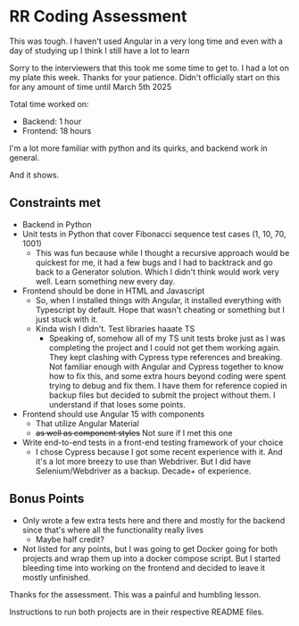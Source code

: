 # RR Coding Assessment

This was tough. I haven't used Angular in a very long time and even with a day of studying up I think I still have a lot to learn

Sorry to the interviewers that this took me some time to get to. I had a lot on my plate this week. Thanks for your patience. Didn't officially start on this for any amount of time until March 5th 2025

Total time worked on:
- Backend: 1 hour
- Frontend: 18 hours

I'm a lot more familiar with python and its quirks, and backend work in general.

And it shows.

## Constraints met
- Backend in Python
- Unit tests in Python that cover Fibonacci sequence test cases (1, 10, 70, 1001)
  - This was fun because while I thought a recursive approach would be quickest for me, it had a few bugs and I had to backtrack and go back to a Generator solution. Which I didn't think would work very well. Learn something new every day.
- Frontend should be done in HTML and Javascript
  - So, when I installed things with Angular, it installed everything with Typescript by default. Hope that wasn't cheating or something but I just stuck with it.
  - Kinda wish I didn't. Test libraries haaate TS
    - Speaking of, somehow all of my TS unit tests broke just as I was completing the project and I could not get them working again. They kept clashing with Cypress type references and breaking. Not familiar enough with Angular and Cypress together to know how to fix this, and some extra hours beyond coding were spent trying to debug and fix them. I have them for reference copied in backup files but decided to submit the project without them. I understand if that loses some points.
- Frontend should use Angular 15 with components
  - That utilize Angular Material
  - ~~as well as component styles~~ Not sure if I met this one
- Write end-to-end tests in a front-end testing framework of your choice
  - I chose Cypress because I got some recent experience with it. And it's a lot more breezy to use than Webdriver. But I did have Selenium/Webdriver as a backup. Decade+ of experience.

## Bonus Points
- Only wrote a few extra tests here and there and mostly for the backend since that's where all the functionality really lives
  - Maybe half credit?
- Not listed for any points, but I was going to get Docker going for both projects and wrap them up into a docker compose script. But I started bleeding time into working on the frontend and decided to leave it mostly unfinished.


Thanks for the assessment. This was a painful and humbling lesson.

Instructions to run both projects are in their respective README files.